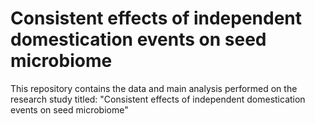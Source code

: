 # Consistent effects of independent domestication events on seed microbiome
This repository contains the data and main analysis performed on the research study titled: "Consistent effects of independent domestication events on seed microbiome"
